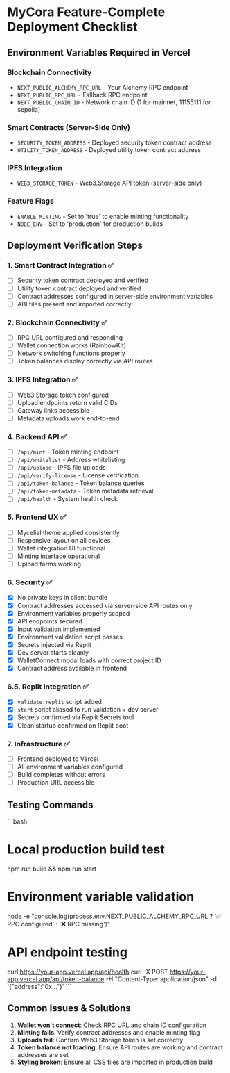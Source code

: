 # MyCora Feature-Complete Deployment Checklist

## Environment Variables Required in Vercel

### Blockchain Connectivity
- `NEXT_PUBLIC_ALCHEMY_RPC_URL` - Your Alchemy RPC endpoint
- `NEXT_PUBLIC_RPC_URL` - Fallback RPC endpoint
- `NEXT_PUBLIC_CHAIN_ID` - Network chain ID (1 for mainnet, 11155111 for sepolia)

### Smart Contracts (Server-Side Only)
- `SECURITY_TOKEN_ADDRESS` - Deployed security token contract address
- `UTILITY_TOKEN_ADDRESS` - Deployed utility token contract address

### IPFS Integration
- `WEB3_STORAGE_TOKEN` - Web3.Storage API token (server-side only)

### Feature Flags
- `ENABLE_MINTING` - Set to 'true' to enable minting functionality
- `NODE_ENV` - Set to 'production' for production builds

## Deployment Verification Steps

### 1. Smart Contract Integration ✅
- [ ] Security token contract deployed and verified
- [ ] Utility token contract deployed and verified
- [ ] Contract addresses configured in server-side environment variables
- [ ] ABI files present and imported correctly

### 2. Blockchain Connectivity ✅
- [ ] RPC URL configured and responding
- [ ] Wallet connection works (RainbowKit)
- [ ] Network switching functions properly
- [ ] Token balances display correctly via API routes

### 3. IPFS Integration ✅
- [ ] Web3.Storage token configured
- [ ] Upload endpoints return valid CIDs
- [ ] Gateway links accessible
- [ ] Metadata uploads work end-to-end

### 4. Backend API ✅
- [ ] `/api/mint` - Token minting endpoint
- [ ] `/api/whitelist` - Address whitelisting
- [ ] `/api/upload` - IPFS file uploads
- [ ] `/api/verify-license` - License verification
- [ ] `/api/token-balance` - Token balance queries
- [ ] `/api/token-metadata` - Token metadata retrieval
- [ ] `/api/health` - System health check

### 5. Frontend UX ✅
- [ ] Mycelial theme applied consistently
- [ ] Responsive layout on all devices
- [ ] Wallet integration UI functional
- [ ] Minting interface operational
- [ ] Upload forms working

### 6. Security ✅
- [x] No private keys in client bundle
- [x] Contract addresses accessed via server-side API routes only
- [x] Environment variables properly scoped
- [x] API endpoints secured
- [x] Input validation implemented
- [x] Environment validation script passes
- [x] Secrets injected via Replit
- [x] Dev server starts cleanly
- [x] WalletConnect modal loads with correct project ID
- [x] Contract address available in frontend

### 6.5. Replit Integration ✅
- [x] `validate:replit` script added
- [x] `start` script aliased to run validation + dev server
- [x] Secrets confirmed via Replit Secrets tool
- [x] Clean startup confirmed on Replit boot

### 7. Infrastructure ✅
- [ ] Frontend deployed to Vercel
- [ ] All environment variables configured
- [ ] Build completes without errors
- [ ] Production URL accessible

## Testing Commands

\`\`\`bash
# Local production build test
npm run build && npm run start

# Environment variable validation
node -e "console.log(process.env.NEXT_PUBLIC_ALCHEMY_RPC_URL ? '✅ RPC configured' : '❌ RPC missing')"

# API endpoint testing
curl https://your-app.vercel.app/api/health
curl -X POST https://your-app.vercel.app/api/token-balance -H "Content-Type: application/json" -d '{"address":"0x..."}'
\`\`\`

## Common Issues & Solutions

1. **Wallet won't connect**: Check RPC URL and chain ID configuration
2. **Minting fails**: Verify contract addresses and enable minting flag
3. **Uploads fail**: Confirm Web3.Storage token is set correctly
4. **Token balance not loading**: Ensure API routes are working and contract addresses are set
5. **Styling broken**: Ensure all CSS files are imported in production build
